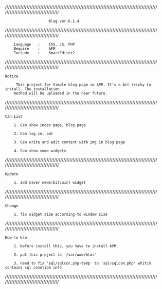 //////////////////////////////////////////////////////////////////////////////////////////////////////////////////////////////////////

						blog ver.0.1.4

//////////////////////////////////////////////////////////////////////////////////////////////////////////////////////////////////////

		Language   :	CSS, JS, PHP
		Require    :	APM
		Include    :	SmartEditor2

//////////////////////////////////////////////////////////////////////////////////////////////////////////////////////////////////////

	Notice

		 This project for Simple blog page in APM. It's a bit tricky to install. The installation
		method will be uploaded in the near future.


//////////////////////////////////////////////////////////////////////////////////////////////////////////////////////////////////////


	Can List

		1. Can show index page, blog page

		2. Can log in, out

		3. Can write and edit content with img in blog page

		4. Can show some widgets


//////////////////////////////////////////////////////////////////////////////////////////////////////////////////////////////////////

	Update
	
		1. add naver news(bitcoin) widget


//////////////////////////////////////////////////////////////////////////////////////////////////////////////////////////////////////

	Change

		1. fix widget size according to window size 

		
//////////////////////////////////////////////////////////////////////////////////////////////////////////////////////////////////////

	How to Use

		1. before install this, you have to install APM.

		2. put this project to '/var/www/html'

		3. need to fix 'sql/sqlcon.php-temp' to 'sql/sqlcon.php' whitch contains sql conntion info


//////////////////////////////////////////////////////////////////////////////////////////////////////////////////////////////////////
